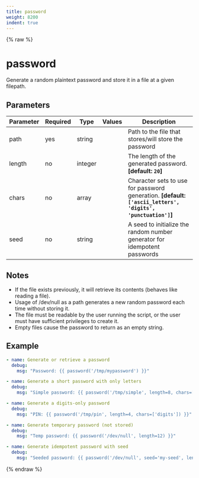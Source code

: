 ```yaml
---
title: password
weight: 8200
indent: true
---
```


{% raw %}
# password

Generate a random plaintext password and store it in a file at a given filepath.

## Parameters

| Parameter | Required | Type    | Values | Description                                                                         |
| --------- | -------- | ------- | ------ | ----------------------------------------------------------------------------------- |
| path      | yes      | string  |        | Path to the file that stores/will store the password                               |
| length    | no       | integer |        | The length of the generated password. **[default: `20`]**                         |
| chars     | no       | array   |        | Character sets to use for password generation. **[default: `['ascii_letters', 'digits', 'punctuation']`]** |
| seed      | no       | string  |        | A seed to initialize the random number generator for idempotent passwords          |

## Notes

- If the file exists previously, it will retrieve its contents (behaves like reading a file).
- Usage of /dev/null as a path generates a new random password each time without storing it.
- The file must be readable by the user running the script, or the user must have sufficient privileges to create it.
- Empty files cause the password to return as an empty string.


## Example

```yaml
- name: Generate or retrieve a password
  debug:
    msg: "Password: {{ password('/tmp/mypassword') }}"

- name: Generate a short password with only letters
  debug:
    msg: "Simple password: {{ password('/tmp/simple', length=8, chars=['ascii_letters']) }}"

- name: Generate a digits-only password
  debug:
    msg: "PIN: {{ password('/tmp/pin', length=4, chars=['digits']) }}"

- name: Generate temporary password (not stored)
  debug:
    msg: "Temp password: {{ password('/dev/null', length=12) }}"

- name: Generate idempotent password with seed
  debug:
    msg: "Seeded password: {{ password('/dev/null', seed='my-seed', length=16) }}"
```

{% endraw %}